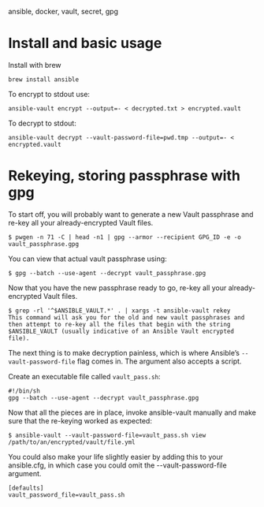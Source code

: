 ansible, docker, vault, secret, gpg

# Install and basic usage

Install with brew

    brew install ansible

To encrypt to stdout use:

    ansible-vault encrypt --output=- < decrypted.txt > encrypted.vault

To decrypt to stdout:

    ansible-vault decrypt --vault-password-file=pwd.tmp --output=- < encrypted.vault

# Rekeying, storing passphrase with gpg

To start off, you will probably want to generate a new Vault passphrase and re-key all your already-encrypted Vault files.

    $ pwgen -n 71 -C | head -n1 | gpg --armor --recipient GPG_ID -e -o vault_passphrase.gpg

You can view that actual vault passphrase using:

    $ gpg --batch --use-agent --decrypt vault_passphrase.gpg

Now that you have the new passphrase ready to go, re-key all your already-encrypted Vault files.

    $ grep -rl '^$ANSIBLE_VAULT.*' . | xargs -t ansible-vault rekey
    This command will ask you for the old and new vault passphrases and then attempt to re-key all the files that begin with the string $ANSIBLE_VAULT (usually indicative of an Ansible Vault encrypted file).

The next thing is to make decryption painless, which is where Ansible’s `--vault-password-file` flag comes in. The argument also accepts a script.

Create an executable file called `vault_pass.sh`:

    #!/bin/sh
    gpg --batch --use-agent --decrypt vault_passphrase.gpg

Now that all the pieces are in place, invoke ansible-vault manually and make sure that the re-keying worked as expected:

    $ ansible-vault --vault-password-file=vault_pass.sh view /path/to/an/encrypted/vault/file.yml
    
You could also make your life slightly easier by adding this to your ansible.cfg, in which case you could omit the --vault-password-file argument.

    [defaults]
    vault_password_file=vault_pass.sh
